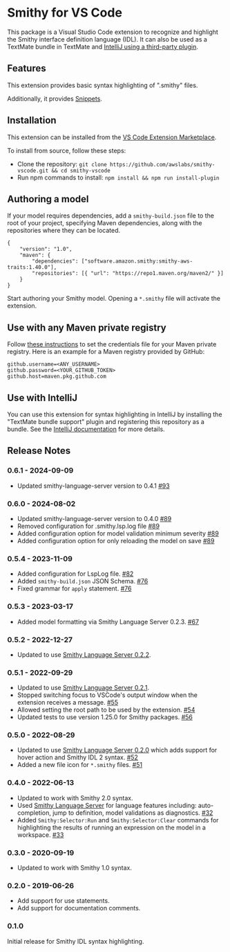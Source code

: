 # Smithy for VS Code

This package is a Visual Studio Code extension to recognize and highlight the
Smithy interface definition language (IDL). It can also be used as a TextMate
bundle in TextMate and [IntelliJ using a third-party plugin](https://www.jetbrains.com/help/idea/importing-textmate-bundles.html).

## Features

This extension provides basic syntax highlighting of ".smithy" files.

Additionally, it provides [Snippets](https://code.visualstudio.com/docs/editor/userdefinedsnippets).

## Installation

This extension can be installed from the
[VS Code Extension Marketplace](https://marketplace.visualstudio.com/items?itemName=smithy.smithy-vscode-extension).

To install from source, follow these steps:
* Clone the repository: `git clone https://github.com/awslabs/smithy-vscode.git && cd smithy-vscode`
* Run npm commands to install:
`npm install && npm run install-plugin`

## Authoring a model
If your model requires dependencies, add a `smithy-build.json` file to the root of your project, specifying Maven dependencies, along with the
repositories where they can be located.
```
{
    "version": "1.0",
    "maven": {
        "dependencies": ["software.amazon.smithy:smithy-aws-traits:1.40.0"],
        "repositories": [{ "url": "https://repo1.maven.org/maven2/" }]
    }
}
```
Start authoring your Smithy model. Opening a `*.smithy` file will activate
the extension.

## Use with any Maven private registry

Follow [these instructions](https://get-coursier.io/docs/other-credentials#property-file) to set the credentials file for your Maven private registry. Here is an example for a Maven registry provided by GitHub:
```
github.username=<ANY_USERNAME>
github.password=<YOUR_GITHUB_TOKEN>
github.host=maven.pkg.github.com
```

## Use with IntelliJ

You can use this extension for syntax highlighting in IntelliJ by installing the
"TextMate bundle support" plugin and registering this repository as a bundle.
See the [IntelliJ documentation](https://www.jetbrains.com/help/idea/textmate.html)
for more details.

## Release Notes

### 0.6.1 - 2024-09-09

- Updated smithy-language-server version to 0.4.1 [#93](https://github.com/smithy-lang/smithy-vscode/pull/93)

### 0.6.0 - 2024-08-02

- Updated smithy-language-server version to 0.4.0 [#89](https://github.com/smithy-lang/smithy-vscode/pull/89)
- Removed configuration for .smithy.lsp.log file [#89](https://github.com/smithy-lang/smithy-vscode/pull/89)
- Added configuration option for model validation minimum severity [#89](https://github.com/smithy-lang/smithy-vscode/pull/89)
- Added configuration option for only reloading the model on save [#89](https://github.com/smithy-lang/smithy-vscode/pull/89)

### 0.5.4 - 2023-11-09

- Added configuration for LspLog file. [#82](https://github.com/smithy-lang/smithy-vscode/pull/82)
- Added `smithy-build.json` JSON Schema. [#76](https://github.com/smithy-lang/smithy-vscode/pull/76)
- Fixed grammar for `apply` statement. [#76](https://github.com/smithy-lang/smithy-vscode/pull/75)

### 0.5.3 - 2023-03-17

- Added model formatting via Smithy Language Server 0.2.3. [#67](https://github.com/awslabs/smithy-vscode/pull/67)

### 0.5.2 - 2022-12-27

- Updated to use [Smithy Language Server 0.2.2](https://github.com/awslabs/smithy-language-server/).

### 0.5.1 - 2022-09-29

- Updated to use [Smithy Language Server 0.2.1](https://github.com/awslabs/smithy-language-server/).
- Stopped switching focus to VSCode's output window when the extension receives a message. [#55](https://github.com/awslabs/smithy-vscode/pull/55)
- Allowed setting the root path to be used by the extension. [#54](https://github.com/awslabs/smithy-vscode/pull/54)
- Updated tests to use version 1.25.0 for Smithy packages. [#56](https://github.com/awslabs/smithy-vscode/pull/56)

### 0.5.0 - 2022-08-29

- Updated to use [Smithy Language Server 0.2.0](https://github.com/awslabs/smithy-language-server/) which adds support for
hover action and Smithy IDL 2 syntax. [#52](https://github.com/awslabs/smithy-vscode/pull/52)
- Added a new file icon for `*.smithy` files. [#51](https://github.com/awslabs/smithy-vscode/pull/51)

### 0.4.0 - 2022-06-13

- Updated to work with Smithy 2.0 syntax.
- Used [Smithy Language Server](https://github.com/awslabs/smithy-language-server/) for language features including:
auto-completion, jump to definition, model validations as diagnostics. [#32](https://github.com/awslabs/smithy-vscode/pull/32)
- Added `Smithy:Selector:Run` and `Smithy:Selector:Clear` commands for highlighting the results of running an
expression on the model in a workspace. [#33](https://github.com/awslabs/smithy-vscode/pull/33)

### 0.3.0 - 2020-09-19

- Updated to work with Smithy 1.0 syntax.

### 0.2.0 - 2019-06-26

- Add support for use statements.
- Add support for documentation comments.

### 0.1.0

Initial release for Smithy IDL syntax highlighting.
